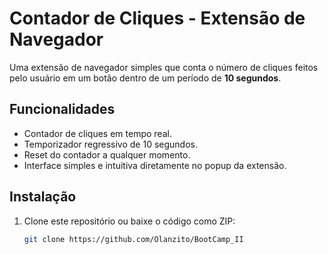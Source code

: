 # Contador de Cliques - Extensão de Navegador

Uma extensão de navegador simples que conta o número de cliques feitos pelo usuário em um botão dentro de um período de **10 segundos**.

## Funcionalidades

- Contador de cliques em tempo real.
- Temporizador regressivo de 10 segundos.
- Reset do contador a qualquer momento.
- Interface simples e intuitiva diretamente no popup da extensão.

## Instalação

1. Clone este repositório ou baixe o código como ZIP:
   ```bash
   git clone https://github.com/Olanzito/BootCamp_II
